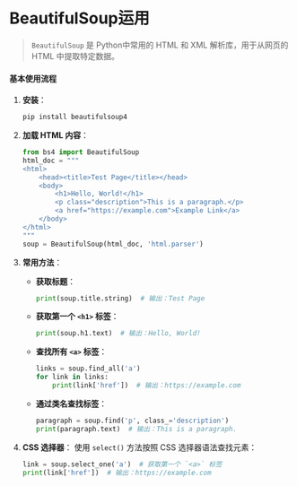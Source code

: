 # BeautifulSoup运用

> `BeautifulSoup` 是 Python中常用的 HTML 和 XML 解析库，用于从网页的 HTML 中提取特定数据。

#### **基本使用流程**

1. **安装**：

   ```bash
   pip install beautifulsoup4
   ```

2. **加载 HTML 内容**：

   ```python
   from bs4 import BeautifulSoup
   html_doc = """
   <html>
       <head><title>Test Page</title></head>
       <body>
           <h1>Hello, World!</h1>
           <p class="description">This is a paragraph.</p>
           <a href="https://example.com">Example Link</a>
       </body>
   </html>
   """
   soup = BeautifulSoup(html_doc, 'html.parser')
   ```

3. **常用方法**：

   - **获取标题**：

     ```python
     print(soup.title.string)  # 输出：Test Page
     ```

   - **获取第一个 `<h1>` 标签**：

     ```python
     print(soup.h1.text)  # 输出：Hello, World!
     ```

   - **查找所有 `<a>` 标签**：

     ```python
     links = soup.find_all('a')
     for link in links:
         print(link['href'])  # 输出：https://example.com
     ```

   - **通过类名查找标签**：

     ```python
     paragraph = soup.find('p', class_='description')
     print(paragraph.text)  # 输出：This is a paragraph.
     ```

4. **CSS 选择器**： 使用 `select()` 方法按照 CSS 选择器语法查找元素：

   ```python
   link = soup.select_one('a')  # 获取第一个 `<a>` 标签
   print(link['href'])  # 输出：https://example.com
   ```
